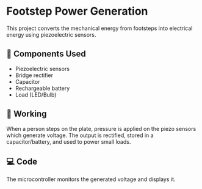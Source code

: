 # Footstep Power Generation 

This project converts the mechanical energy from footsteps into electrical energy using piezoelectric sensors.

## 🔧 Components Used
- Piezoelectric sensors
- Bridge rectifier
- Capacitor
- Rechargeable battery
- Load (LED/Bulb)

## 🧠 Working
When a person steps on the plate, pressure is applied on the piezo sensors which generate voltage. The output is rectified, stored in a capacitor/battery, and used to power small loads.

## 💻 Code
The microcontroller monitors the generated voltage and displays it.

